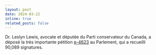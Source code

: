 ```yaml
---
layout: post
date: 2024-03-22
inline: true
related_posts: false
---
```


Dr. Leslyn Lewis, avocate et députée du Parti conservateur du Canada, a déposé la très importante pétition [e-4623](/petitions/can/e-4623) au Parlement, qui a recueilli 90,089 signatures.
